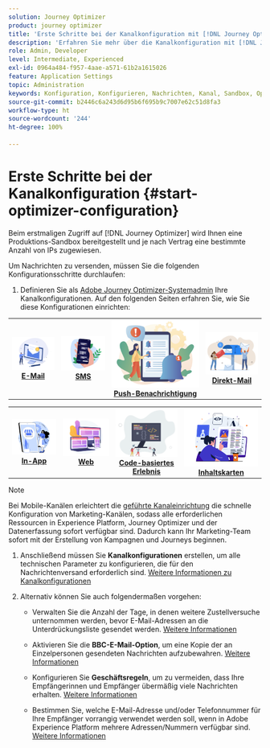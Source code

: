 ```yaml
---
solution: Journey Optimizer
product: journey optimizer
title: 'Erste Schritte bei der Kanalkonfiguration mit [!DNL Journey Optimizer] '
description: 'Erfahren Sie mehr über die Kanalkonfiguration mit [!DNL Journey Optimizer] '
role: Admin, Developer
level: Intermediate, Experienced
exl-id: 0964a484-f957-4aae-a571-61b2a1615026
feature: Application Settings
topic: Administration
keywords: Konfiguration, Konfigurieren, Nachrichten, Kanal, Sandbox, Optimizer
source-git-commit: b2446c6a243d6d95b6f695b9c7007e62c51d8fa3
workflow-type: ht
source-wordcount: '244'
ht-degree: 100%

---
```



# Erste Schritte bei der Kanalkonfiguration {#start-optimizer-configuration}

Beim erstmaligen Zugriff auf [!DNL Journey Optimizer] wird Ihnen eine Produktions-Sandbox bereitgestellt und je nach Vertrag eine bestimmte Anzahl von IPs zugewiesen.


Um Nachrichten zu versenden, müssen Sie die folgenden Konfigurationsschritte durchlaufen:

1. Definieren Sie als [Adobe Journey Optimizer-Systemadmin](../start/path/administrator.md) Ihre Kanalkonfigurationen. Auf den folgenden Seiten erfahren Sie, wie Sie diese Konfigurationen einrichten:

<table style="table-layout:fixed"><tr style="border: 0;">
<td><a href="../email/get-started-email-config.md"><img alt="E-Mail" src="../channels/assets/do-not-localize/email.png"></a>
<div align="center"><a href="../email/get-started-email-config.md"><strong>E-Mail</strong></a></div></td>
<td><a href="../sms/sms-configuration.md"><img alt="SMS" src="../channels/assets/do-not-localize/sms.png"></a>
<div align="center"><a href="../sms/sms-configuration.md"><strong>SMS</strong></a></div></td>
<td><a href="../push/push-configuration.md"><img alt="Push" src="../channels/assets/do-not-localize/push.png"></a>
<div align="center"><a href="../push/push-configuration.md"><strong>Push-Benachrichtigung</strong></a></div></td>
<td><a href="../direct-mail/direct-mail-configuration.md"><img alt="Direkt-Mail" src="../channels/assets/do-not-localize/direct-mail.jpg"></a>
<div align="center"><a href="../direct-mail/direct-mail-configuration.md"><strong>Direkt-Mail</strong></a></div></td>
</tr></table>

<table style="table-layout:fixed"><tr style="border: 0;">
<td><a href="../in-app/inapp-configuration.md"><img alt="In-App" src="../channels/assets/do-not-localize/inapp.jpg"></a>
<div align="center"><a href="../in-app/inapp-configuration.md"><strong>In-App</strong></a></div></td>
<td><a href="../web/web-configuration.md"><img alt="Web" src="../channels/assets/do-not-localize/web.jpg"></a>
<div align="center"><a href="../web/web-configuration.md"><strong>Web</strong></a></div></td>
<td><a href="../code-based/code-based-configuration.md"><img alt="Code-basiertes Erlebnis" src="../channels/assets/do-not-localize/code.png"></a>
<div align="center"><a href="../code-based/code-based-configuration.md"><strong>Code-basiertes Erlebnis</strong></a></div></td>
<td><a href="../content-card/content-card-configuration-prereq.md"><img alt="Inhaltskarten" src="../channels/assets/do-not-localize/cards.png"></a>
<div align="center"><a href="../content-card/content-card-configuration-prereq.md"><strong>Inhaltskarten</strong></a></div></td>
</tr></table>

>[!NOTE]
>
>Bei Mobile-Kanälen erleichtert die [geführte Kanaleinrichtung](set-mobile-config.md) die schnelle Konfiguration von Marketing-Kanälen, sodass alle erforderlichen Ressourcen in Experience Platform, Journey Optimizer und der Datenerfassung sofort verfügbar sind. Dadurch kann Ihr Marketing-Team sofort mit der Erstellung von Kampagnen und Journeys beginnen.

1. Anschließend müssen Sie **Kanalkonfigurationen** erstellen, um alle technischen Parameter zu konfigurieren, die für den Nachrichtenversand erforderlich sind. [Weitere Informationen zu Kanalkonfigurationen](channel-surfaces.md)

1. Alternativ können Sie auch folgendermaßen vorgehen:

   * Verwalten Sie die Anzahl der Tage, in denen weitere Zustellversuche unternommen werden, bevor E-Mail-Adressen an die Unterdrückungsliste gesendet werden. [Weitere Informationen](manage-suppression-list.md)

   * Aktivieren Sie die **BBC-E-Mail-Option**, um eine Kopie der an Einzelpersonen gesendeten Nachrichten aufzubewahren. [Weitere Informationen](archiving-support.md#enable-bcc)

   * Konfigurieren Sie **Geschäftsregeln**, um zu vermeiden, dass Ihre Empfängerinnen und Empfänger übermäßig viele Nachrichten erhalten. [Weitere Informationen](../configuration/rule-sets.md)

   * Bestimmen Sie, welche E-Mail-Adresse und/oder Telefonnummer für Ihre Empfänger vorrangig verwendet werden soll, wenn in Adobe Experience Platform mehrere Adressen/Nummern verfügbar sind. [Weitere Informationen](primary-email-addresses.md)
